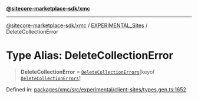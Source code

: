[**@sitecore-marketplace-sdk/xmc**](../../../../README.md)

***

[@sitecore-marketplace-sdk/xmc](../../../../README.md) / [EXPERIMENTAL\_Sites](../README.md) / DeleteCollectionError

# Type Alias: DeleteCollectionError

> **DeleteCollectionError** = [`DeleteCollectionErrors`](DeleteCollectionErrors.md)\[keyof [`DeleteCollectionErrors`](DeleteCollectionErrors.md)\]

Defined in: [packages/xmc/src/experimental/client-sites/types.gen.ts:1652](https://github.com/Sitecore/marketplace-sdk/blob/main/packages/xmc/src/experimental/client-sites/types.gen.ts#L1652)
